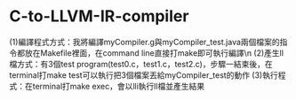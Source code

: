 # C-to-LLVM-IR-compiler

(1)編譯程式方式：我將編譯myCompiler.g與myCompiler_test.java兩個檔案的指令都放在Makefile裡面，在command line直接打make即可執行編譯\n
(2)產生ll檔方式：有3個test program(test0.c，test1.c，test2.c)，步驟一結束後，在terminal打make test可以執行把3個檔案丟給myCompiler_test的動作
(3)執行程式：在terminal打make exec，會以lli執行ll檔並產生結果
